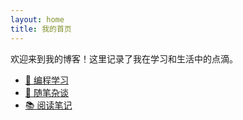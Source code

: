 ```yaml
---
layout: home
title: 我的首页
---
```


欢迎来到我的博客！这里记录了我在学习和生活中的点滴。

- [📘 编程学习](/code/)
- [📝 随笔杂谈](/essay/)
- [📚 阅读笔记](/reading/)

